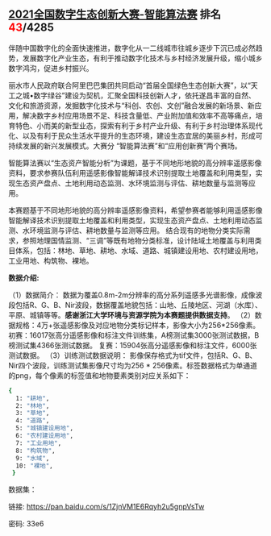 ## [2021全国数字生态创新大赛-智能算法赛](https://tianchi.aliyun.com/competition/entrance/531860/introduction)  排名  <font color=red>43</font>/4285

伴随中国数字化的全面快速推进，数字化从一二线城市往城乡逐步下沉已成必然趋势，发展数字化产业生态，有利于推动数字化技术与乡村经济发展升级，缩小城乡数字鸿沟，促进乡村振兴。

丽水市人民政府联合阿里巴巴集团共同启动“首届全国绿色生态创新大赛”，以“天工之城•数字绿谷”建设为契机，汇聚全国科技创新人才，依托遂昌丰富的自然、文化和旅游资源，发掘数字化技术与“科创、农创、文创”融合发展的新场景、新应用，解决数字乡村应用场景不足、科技含量低、产业附加值和效率不高等痛点，培育特色、小而美的新型业态，探索有利于乡村产业升级、有利于乡村治理体系现代化、以及有利于民众生活水平提升的生态环境，建设生态宜居的美丽乡村，形成可持续发展的新兴发展模式。大赛分 “智能算法赛”和“应用创新赛”两个赛场。

智能算法赛以“生态资产智能分析”为课题，基于不同地形地貌的高分辨率遥感影像资料，要求参赛队伍利用遥感影像智能解译技术识别提取土地覆盖和利用类型，实现生态资产盘点、土地利用动态监测、水环境监测与评估、耕地数量与监测等应用。



本赛题基于不同地形地貌的高分辨率遥感影像资料，希望参赛者能够利用遥感影像智能解译技术识别提取土地覆盖和利用类型，实现生态资产盘点、土地利用动态监测、水环境监测与评估、耕地数量与监测等应用。
结合现有的地物分类实际需求，参照地理国情监测、“三调”等既有地物分类标准，设计陆域土地覆盖与利用类目体系，包括：林地、草地、耕地、水域、道路、城镇建设用地、农村建设用地，工业用地、构筑物、裸地。



**数据介绍:**

（1）数据简介： 数据为覆盖0.8m-2m分辨率的高分系列遥感多光谱影像，成像波段包括R、G、B、Nir波段，数据覆盖地貌包括：山地、丘陵地区、河湖（水库）、平原、城镇等等。**感谢浙江大学环境与资源学院为本赛题提供数据支持**。
（2）数据规格：4万+张遥感影像及对应地物分类标记样本，影像大小为256*256像素。
初赛：16017张高分遥感影像和标注文件训练集，A榜测试集3000张测试数据，B榜测试集4366张测试数据。
复赛：15904张高分遥感影像和标注文件，6000张测试数据。
（3）训练测试数据说明：
影像保存格式为tif文件，包括R、G、B、Nir四个波段，训练测试集影像尺寸均为256 * 256像素。标签数据格式为单通道的png，每个像素的标签值和地物要素类别对应关系如下：

```bash
{
  1: "耕地",
  2: "林地",
  3: "草地",
  4: "道路",
  5: "城镇建设用地",
  6: "农村建设用地",
  7: "工业用地",
  8: "构筑物",
  9: "水域",
  10: "裸地",
 }
```

数据集：

链接: https://pan.baidu.com/s/1ZjnVM1E6Rqyh2u5gnpVsTw  

密码: 33e6